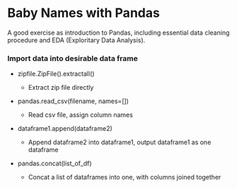 # Baby Names with Pandas
A good exercise as introduction to Pandas, including essential data cleaning procedure and EDA (Exploritary Data Analysis).

### Import data into desirable data frame
- zipfile.ZipFile().extractall()
  - Extract zip file directly 
  
- pandas.read_csv(filename, names=[])
  - Read csv file, assign column names
  
- dataframe1.append(dataframe2)
  - Append dataframe2 into dataframe1, output dataframe1 as one dataframe
  
- pandas.concat(list_of_df)
  - Concat a list of dataframes into one, with columns joined together

